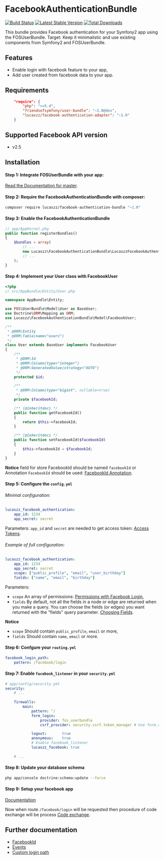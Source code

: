 FacebookAuthenticationBundle
======

[![Build Status](https://travis-ci.org/Lucaszz/FacebookAuthenticationBundle.svg)](https://travis-ci.org/Lucaszz/FacebookAuthenticationBundle) [![Latest Stable Version](https://poser.pugx.org/lucaszz/facebook-authentication-bundle/v/stable)](https://packagist.org/packages/lucaszz/facebook-authentication-bundle) [![Total Downloads](https://poser.pugx.org/lucaszz/facebook-authentication-bundle/downloads)](https://packagist.org/packages/lucaszz/facebook-authentication-bundle)

This bundle provides Facebook authentication for your Symfony2 app using the FOSUserBundle.
Target: Keep it minimalistic and use existing components from Symfony2 and FOSUserBundle.

Features
--------

- Enable login with facebook feature to your app,
- Add user created from facebook data to your app.

Requirements
--------

```json
    "require": {
        "php": ">=5.4",
        "friendsofsymfony/user-bundle": "~2.0@dev",
        "lucaszz/facebook-authentication-adapter": "~1.0"
    }
```

Supported Facebook API version
--------
- v2.5

Installation
--------
#### Step 1: Integrate FOSUserBundle with your app:

[Read the Documentation for master](https://symfony.com/doc/master/bundles/FOSUserBundle/index.html).

#### Step 2: Require the FacebookAuthenticationBundle with composer:

```sh
composer require lucaszz/facebook-authentication-bundle "~1.0"
```

#### Step 3: Enable the FacebookAuthenticationBundle

```php
// app/AppKernel.php
public function registerBundles()
{
    $bundles = array(
        // ...
        new Lucaszz\FacebookAuthenticationBundle\LucaszzFacebookAuthenticationBundle(),
        // ...
    );
}
```
#### Step 4: Implement your User class with FacebookUser

```php
<?php
// src/AppBundle/Entity/User.php

namespace AppBundle\Entity;

use FOS\UserBundle\Model\User as BaseUser;
use Doctrine\ORM\Mapping as ORM;
use Lucaszz\FacebookAuthenticationBundle\Model\FacebookUser;

/**
 * @ORM\Entity
 * @ORM\Table(name="users")
 */
class User extends BaseUser implements FacebookUser
{
    /**
     * @ORM\Id
     * @ORM\Column(type="integer")
     * @ORM\GeneratedValue(strategy="AUTO")
     */
    protected $id;

    /**
     * @ORM\Column(type="bigint", nullable=true)
     */
    private $facebookId;

    /** {@inheritdoc} */
    public function getFacebookId()
    {
        return $this->facebookId;
    }

    /** {@inheritdoc} */
    public function setFacebookId($facebookId)
    {
        $this->facebookId = $facebookId;
    }
}
```

**Notice** field for store FacebookId should be named `facebookId` or Annotation `FacebookId` should be used: [FacebookId Annotation](Resources/doc/annotation_facebook_id.md).
 
#### Step 5: Configure the `config.yml`
###### Minimal configuration:

```yaml
lucaszz_facebook_authentication:
    app_id: 1234
    app_secret: secret
```
Parameters: `app_id` and `secret` are needed to get access token: [Access Tokens](https://developers.facebook.com/docs/facebook-login/access-tokens/v2.5).

###### Example of full configuration:
```yaml
lucaszz_facebook_authentication:
    app_id: 1234
    app_secret: secret
    scope: ["public_profile", "email", "user_birthday"]
    fields: ["name", "email", "birthday"]
```

Parameters: 

- `scope` An array of permissions: [Permissions with Facebook Login](https://developers.facebook.com/docs/facebook-login/permissions/v2.5),
- `fields` By default, not all the fields in a node or edge are returned when you make a query. You can choose the fields (or edges) you want returned with the "fields" query parameter. [Choosing Fields](https://developers.facebook.com/docs/graph-api/using-graph-api/v2.5#fields).

**Notice** 

- `scope` Should contain `public_profile`, `email` or more,
- `fields` Should contain `name`, `email` or more.

#### Step 6: Confgure your `routing.yml`

```yaml
facebook_login_path:
    pattern: /facebook/login
```

#### Step 7: Enable `facebook_listener` in your `security.yml`

```yaml
# app/config/security.yml
security:
    # ...
    
    firewalls:
        main:
            pattern: ^/
            form_login:
                provider: fos_userbundle
                csrf_provider: security.csrf.token_manager # Use form.csrf_provider instead for Symfony <2.4

            logout:       true
            anonymous:    true
            # Enable facebook_listener  
            lucaszz_facebook: true
            
    # ...
```

#### Step 8: Update your database schema

```sh
php app/console doctrine:schema:update --force
```

#### Step 9: Setup your facebook app
[Documentation](https://developers.facebook.com/docs)

Now when route `/facebook/login` will be requested then procedure of code exchange will be process [Code exchange](https://developers.facebook.com/docs/facebook-login/v2.5/access-tokens#authNative).

Further documentation
--------
- [FacebookId](Resources/doc/annotation_facebook_id.md)
- [Events](Resources/doc/events.md)
- [Custom login path](Resources/doc/facebook_login_path.md)